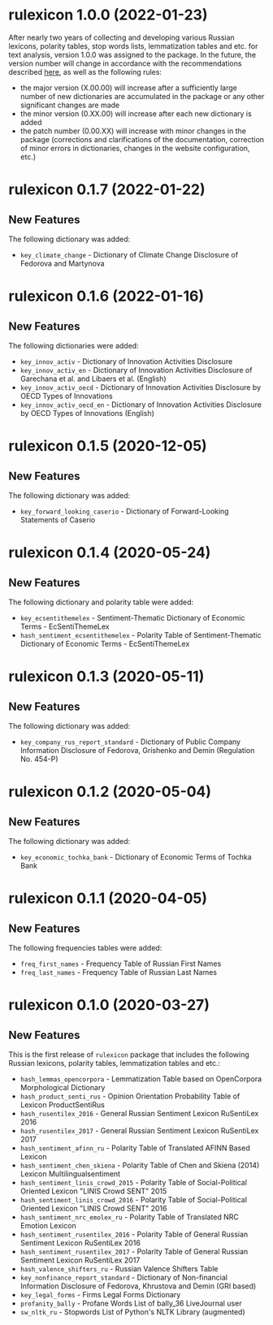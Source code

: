 # rulexicon 1.0.0 (2022-01-23)

After nearly two years of collecting and developing various Russian lexicons, polarity tables, stop words lists, lemmatization tables and etc. for text analysis, version 1.0.0 was assigned to the package. In the future, the version number will change in accordance with the recommendations described [here](https://r-pkgs.org/release.html#release-version), as well as the following rules:

* the major version (X.00.00) will increase after a sufficiently large number of new dictionaries are accumulated in the package or any other significant changes are made
* the minor version (0.XX.00) will increase after each new dictionary is added
* the patch number (0.00.XX) will increase with minor changes in the package (corrections and clarifications of the documentation, correction of minor errors in dictionaries, changes in the website configuration, etc.)

# rulexicon 0.1.7 (2022-01-22)

## New Features
The following dictionary was added:

* `key_climate_change` - Dictionary of Climate Change Disclosure of Fedorova and Martynova

# rulexicon 0.1.6 (2022-01-16)

## New Features
The following dictionaries were added:

* `key_innov_activ` - Dictionary of Innovation Activities Disclosure
* `key_innov_activ_en` - Dictionary of Innovation Activities Disclosure of Garechana et al. and Libaers et al. (English)
* `key_innov_activ_oecd` - Dictionary of Innovation Activities Disclosure by OECD Types of Innovations
* `key_innov_activ_oecd_en` - Dictionary of Innovation Activities Disclosure by OECD Types of Innovations (English)

# rulexicon 0.1.5 (2020-12-05)

## New Features
The following dictionary was added:

* `key_forward_looking_caserio` - Dictionary of Forward-Looking Statements of Caserio

# rulexicon 0.1.4 (2020-05-24)

## New Features
The following dictionary and polarity table were added:

* `key_ecsentithemelex` - Sentiment-Thematic Dictionary of Economic Terms - EcSentiThemeLex
* `hash_sentiment_ecsentithemelex` - Polarity Table of Sentiment-Thematic Dictionary of Economic Terms - EcSentiThemeLex

# rulexicon 0.1.3 (2020-05-11)

## New Features
The following dictionary was added:

* `key_company_rus_report_standard` - Dictionary of Public Company Information Disclosure of Fedorova, Grishenko and Demin (Regulation No. 454-P)

# rulexicon 0.1.2 (2020-05-04)

## New Features
The following dictionary was added:

* `key_economic_tochka_bank`        - Dictionary of Economic Terms of Tochka Bank

# rulexicon 0.1.1 (2020-04-05)

## New Features
The following frequencies tables were added:

* `freq_first_names`                - Frequency Table of Russian First Names
* `freq_last_names`                 - Frequency Table of Russian Last Names

# rulexicon 0.1.0 (2020-03-27)

## New Features
This is the first release of `rulexicon` package that includes the following Russian lexicons, polarity tables, lemmatization tables and etc.:

* `hash_lemmas_opencorpora`	        - Lemmatization Table based on OpenCorpora Morphological Dictionary
* `hash_product_senti_rus`	        - Opinion Orientation Probability Table of Lexicon ProductSentiRus
* `hash_rusentilex_2016`	          - General Russian Sentiment Lexicon RuSentiLex 2016
* `hash_rusentilex_2017`	          - General Russian Sentiment Lexicon RuSentiLex 2017
* `hash_sentiment_afinn_ru`	        - Polarity Table of Translated AFINN Based Lexicon
* `hash_sentiment_chen_skiena`	    - Polarity Table of Chen and Skiena (2014) Lexicon Multilingualsentiment
* `hash_sentiment_linis_crowd_2015`	- Polarity Table of Social-Political Oriented Lexicon "LINIS Crowd SENT" 2015
* `hash_sentiment_linis_crowd_2016`	- Polarity Table of Social-Political Oriented Lexicon "LINIS Crowd SENT" 2016
* `hash_sentiment_nrc_emolex_ru`	  - Polarity Table of Translated NRC Emotion Lexicon
* `hash_sentiment_rusentilex_2016`	- Polarity Table of General Russian Sentiment Lexicon RuSentiLex 2016
* `hash_sentiment_rusentilex_2017`	- Polarity Table of General Russian Sentiment Lexicon RuSentiLex 2017
* `hash_valence_shifters_ru`	      - Russian Valence Shifters Table  
* `key_nonfinance_report_standard`  - Dictionary of Non-financial Information Disclosure of Fedorova, Khrustova and Demin (GRI based)
* `key_legal_forms`	                - Firms Legal Forms Dictionary
* `profanity_bally`	                - Profane Words List of bally_36 LiveJournal user
* `sw_nltk_ru`	                    - Stopwords List of Python's NLTK Library (augmented)
